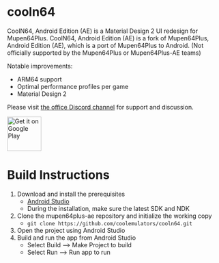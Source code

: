 cooln64
==============

CoolN64, Android Edition (AE) is a Material Design 2 UI redesign for Mupen64Plus.
CoolN64, Android Edition (AE) is a fork of Mupen64Plus, Android Edition (AE), which is a port of Mupen64Plus to Android. (Not officially supported by the Mupen64Plus or Mupen64Plus-AE teams)

Notable improvements:
- ARM64 support
- Optimal performance profiles per game
- Material Design 2


Please visit [the office Discord channel](https://discord.gg/VK88QDK) for support and discussion.

[<img src="https://play.google.com/intl/en_us/badges/images/generic/en_badge_web_generic.png"
      alt="Get it on Google Play"
      height="80">](https://cooln64.page.link/opensource)

Build Instructions
==================

1. Download and install the prerequisites
   - [Android Studio](https://developer.android.com/studio/index.html)
   - During the installation, make sure the latest SDK and NDK
2. Clone the mupen64plus-ae repository and initialize the working copy
   - `git clone https://github.com/coolemulators/cooln64.git`
3. Open the project using Android Studio
4. Build and run the app from Android Studio
   - Select Build --> Make Project to build
   - Select Run --> Run app to run
